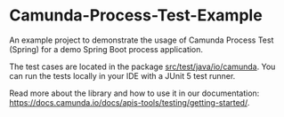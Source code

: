 # Camunda-Process-Test-Example

An example project to demonstrate the usage of Camunda Process Test (Spring) for a demo Spring Boot process application.

The test cases are located in the package [src/test/java/io/camunda](src/test/java/io/camunda). You can run the tests locally in your IDE with a JUnit 5 test runner.

Read more about the library and how to use it in our documentation: https://docs.camunda.io/docs/apis-tools/testing/getting-started/.
